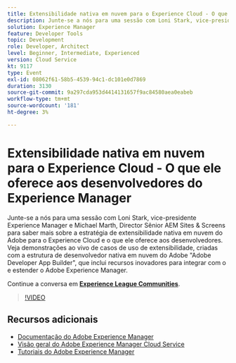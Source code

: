 ```yaml
---
title: Extensibilidade nativa em nuvem para o Experience Cloud - O que ele oferece aos desenvolvedores do Experience Manager
description: Junte-se a nós para uma sessão com Loni Stark, vice-presidente Experience Manager e Michael Marth, Director Sênior AEM Sites & Screens para saber mais sobre a estratégia de extensibilidade nativa em nuvem do Adobe para o Experience Cloud e o que ele oferece aos desenvolvedores. Veja demonstrações ao vivo de casos de uso de extensibilidade, criadas com a estrutura de desenvolvedor nativa em nuvem do Adobe "Adobe Developer App Builder", que inclui recursos inovadores para integrar com o e estender o Adobe Experience Manager.
solution: Experience Manager
feature: Developer Tools
topic: Development
role: Developer, Architect
level: Beginner, Intermediate, Experienced
version: Cloud Service
kt: 9117
type: Event
exl-id: 08062f61-58b5-4539-94c1-dc101e0d7869
duration: 3130
source-git-commit: 9a297cda953d4414131657f9ac84580aea0eabeb
workflow-type: tm+mt
source-wordcount: '181'
ht-degree: 3%

---
```


# Extensibilidade nativa em nuvem para o Experience Cloud - O que ele oferece aos desenvolvedores do Experience Manager

Junte-se a nós para uma sessão com Loni Stark, vice-presidente Experience Manager e Michael Marth, Director Sênior AEM Sites &amp; Screens para saber mais sobre a estratégia de extensibilidade nativa em nuvem do Adobe para o Experience Cloud e o que ele oferece aos desenvolvedores. Veja demonstrações ao vivo de casos de uso de extensibilidade, criadas com a estrutura de desenvolvedor nativa em nuvem do Adobe &quot;Adobe Developer App Builder&quot;, que inclui recursos inovadores para integrar com o e estender o Adobe Experience Manager.

Continue a conversa em **[Experience League Communities](https://adobe.ly/2XTk7aX)**.

>[!VIDEO](https://video.tv.adobe.com/v/337491/?quality=12&learn=on&hidetitle=true)

## Recursos adicionais

- [Documentação do Adobe Experience Manager](https://experienceleague.adobe.com/docs/experience-manager-cloud-service.html)
- [Visão geral do Adobe Experience Manager Cloud Service](https://experienceleague.adobe.com/docs/experience-manager-cloud-service/overview/home.html)
- [Tutoriais do Adobe Experience Manager](https://experienceleague.adobe.com/docs/experience-manager-tutorials.html)
